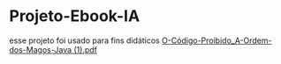 # Projeto-Ebook-IA
esse projeto foi usado para fins didáticos
[O-Código-Proibido_A-Ordem-dos-Magos-Java (1).pdf](https://github.com/user-attachments/files/20601063/O-Codigo-Proibido_A-Ordem-dos-Magos-Java.1.pdf)
